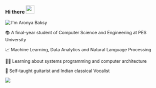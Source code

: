 ### Hi there <img src="https://user-images.githubusercontent.com/5679180/79618120-0daffb80-80be-11ea-819e-d2b0fa904d07.gif" width="27px">

<img align="left" src="https://github.com/anathayna/anathayna/blob/master/assets/pusheencode.gif"/>
<p align="left">I'm Aronya Baksy</p>
<p align="left">📚 A final-year student of Computer Science and Engineering at PES University</p>
<p align="left">📈 Machine Learning, Data Analytics and Natural Language Processing</p>
<p align="left">👨‍💻 Learning about systems programming and computer architecture</p>
<p align="left">🎸 Self-taught guitarist and Indian classical Vocalist </p>
<img src="https://github-readme-stats.vercel.app/api?username=abaksy&theme=gruvbox&show_icons=true">

